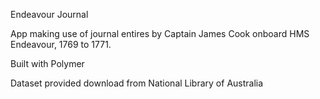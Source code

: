 Endeavour Journal

App making use of journal entires by Captain James Cook onboard HMS Endeavour, 1769 to 1771.

Built with Polymer

Dataset provided download from National Library of Australia